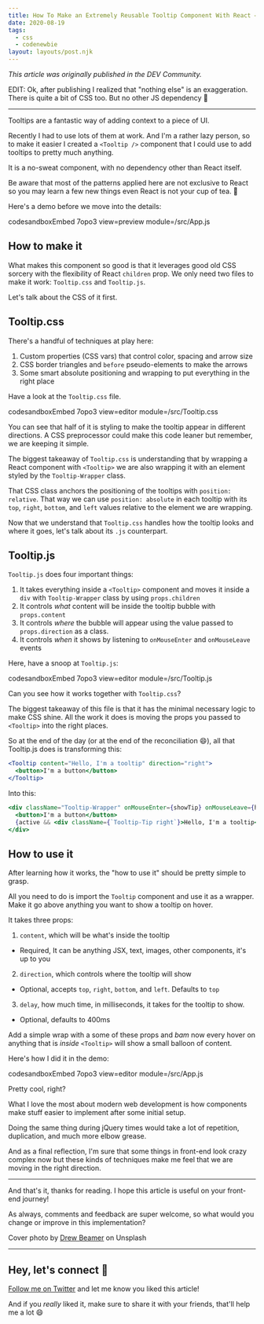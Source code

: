 ```yaml
---
title: How To Make an Extremely Reusable Tooltip Component With React — And Nothing Else
date: 2020-08-19
tags:
  - css
  - codenewbie
layout: layouts/post.njk
---
```


_This article was originally published in the DEV Community._

EDIT: Ok, after publishing I realized that "nothing else" is an exaggeration. There is quite a bit of CSS too. But no other JS dependency 🙈

---

Tooltips are a fantastic way of adding context to a piece of UI.

Recently I had to use lots of them at work. And I'm a rather lazy person, so to make it easier I created a `<Tooltip />` component that I could use to add tooltips to pretty much anything.

It is a no-sweat component, with no dependency other than React itself.

Be aware that most of the patterns applied here are not exclusive to React so you may learn a few new things even React is not your cup of tea. 🙂

Here's a demo before we move into the details:

codesandboxEmbed 7opo3 view=preview module=/src/App.js

## How to make it

What makes this component so good is that it leverages good old CSS sorcery with the flexibility of React `children` prop. We only need two files to make it work: `Tooltip.css` and `Tooltip.js`.

Let's talk about the CSS of it first.

## Tooltip.css

There's a handful of techniques at play here:

1. Custom properties (CSS vars) that control color, spacing and arrow size
2. CSS border triangles and `before` pseudo-elements to make the arrows
3. Some smart absolute positioning and wrapping to put everything in the right place

Have a look at the `Tooltip.css` file.

codesandboxEmbed 7opo3 view=editor module=/src/Tooltip.css

You can see that half of it is styling to make the tooltip appear in different directions. A CSS preprocessor could make this code leaner but remember, we are keeping it simple.

The biggest takeaway of `Tooltip.css` is understanding that by wrapping a React component with `<Tooltip>` we are also wrapping it with an element styled by the `Tooltip-Wrapper` class.

That CSS class anchors the positioning of the tooltips with `position: relative`. That way we can use `position: absolute` in each tooltip with its `top`, `right`, `bottom`, and `left` values relative to the element we are wrapping.

Now that we understand that `Tooltip.css` handles how the tooltip looks and where it goes, let's talk about its `.js` counterpart.

## Tooltip.js

`Tooltip.js` does four important things:

1. It takes everything inside a `<Tooltip>` component and moves it inside a `div` with `Tooltip-Wrapper` class by using `props.children`
2. It controls _what_ content will be inside the tooltip bubble with `props.content`
3. It controls _where_ the bubble will appear using the value passed to `props.direction` as a class.
4. It controls _when_ it shows by listening to `onMouseEnter` and `onMouseLeave` events

Here, have a snoop at `Tooltip.js`:

codesandboxEmbed 7opo3 view=editor module=/src/Tooltip.js

Can you see how it works together with `Tooltip.css`?

The biggest takeaway of this file is that it has the minimal necessary logic to make CSS shine. All the work it does is moving the props you passed to `<Tooltip>` into the right places.

So at the end of the day (or at the end of the reconciliation 😄), all that Tooltip.js does is transforming this:

```jsx
<Tooltip content="Hello, I'm a tooltip" direction="right">
  <button>I'm a button</button>
</Tooltip>
```

Into this:

```jsx
<div className="Tooltip-Wrapper" onMouseEnter={showTip} onMouseLeave={hideTip}>
  <button>I'm a button</button>
  {active && <div className={`Tooltip-Tip right`}>Hello, I'm a tooltip</div>}
</div>
```

## How to use it

After learning how it works, the "how to use it" should be pretty simple to grasp.

All you need to do is import the `Tooltip` component and use it as a wrapper. Make it go above anything you want to show a tooltip on hover.

It takes three props:

1. `content`, which will be what's inside the tooltip

- Required, It can be anything JSX, text, images, other components, it's up to you

2. `direction`, which controls where the tooltip will show

- Optional, accepts `top`, `right`, `bottom`, and `left`. Defaults to `top`

3. `delay`, how much time, in milliseconds, it takes for the tooltip to show.

- Optional, defaults to 400ms

Add a simple wrap with a some of these props and _bam_ now every hover on anything that is _inside_ `<Tooltip>` will show a small balloon of content.

Here's how I did it in the demo:

codesandboxEmbed 7opo3 view=editor module=/src/App.js

Pretty cool, right?

What I love the most about modern web development is how components make stuff easier to implement after some initial setup.

Doing the same thing during jQuery times would take a lot of repetition, duplication, and much more elbow grease.

And as a final reflection, I'm sure that some things in front-end look crazy complex now but these kinds of techniques make me feel that we are moving in the right direction.

---

And that's it, thanks for reading. I hope this article is useful on your front-end journey!

As always, comments and feedback are super welcome, so what would you change or improve in this implementation?

Cover photo by [Drew Beamer](https://unsplash.com/@drew_beamer?utm_source=unsplash&utm_medium=referral&utm_content=creditCopyText) on Unsplash

---

## Hey, let's connect 👋

[Follow me on Twitter](https://twitter.com/paladini_dev) and let me know you liked this article!

And if you _really_ liked it, make sure to share it with your friends, that'll help me a lot 😄
